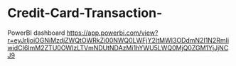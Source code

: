 # Credit-Card-Transaction-
PowerBI dashboard
https://app.powerbi.com/view?r=eyJrIjoiOGNiMzdjZWQtOWRkZi00NWQ0LWFjY2ItMWI3ODdmN2I1N2RmIiwidCI6ImM2ZTU0OWIzLTVmNDUtNDAzMi1hYWU5LWQ0MjQ0ZGM1YjJjNCJ9
